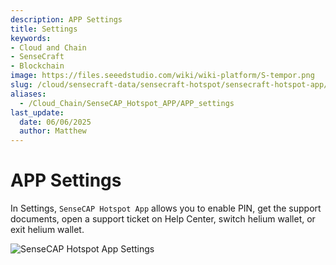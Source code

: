```yaml
---
description: APP Settings
title: Settings
keywords:
- Cloud and Chain
- SenseCraft
- Blockchain
image: https://files.seeedstudio.com/wiki/wiki-platform/S-tempor.png
slug: /cloud/sensecraft-data/sensecraft-hotspot/sensecraft-hotspot-app/app-settings
aliases:
  - /Cloud_Chain/SenseCAP_Hotspot_APP/APP_settings
last_update:
  date: 06/06/2025
  author: Matthew
---
```


# APP Settings


In Settings, `SenseCAP Hotspot App` allows you to enable PIN, get the support documents, open a support ticket on Help Center, switch helium wallet, or exit helium wallet.

![SenseCAP Hotspot App Settings](https://www.sensecapmx.com/wp-content/uploads/2022/07/8.png)

